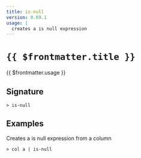 ```yaml
---
title: is-null
version: 0.69.1
usage: |
  creates a is null expression
---
```


# <code>{{ $frontmatter.title }}</code>

<div style='white-space: pre-wrap;'>{{ $frontmatter.usage }}</div>

## Signature

```> is-null ```

## Examples

Creates a is null expression from a column
```shell
> col a | is-null
```
